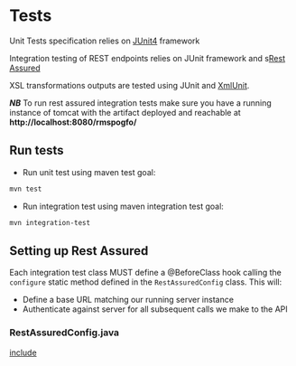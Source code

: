 # Tests

Unit Tests specification relies on [JUnit4](http://junit.org/junit4/) framework

Integration testing of REST endpoints relies on JUnit framework and s[Rest Assured](http://rest-assured.io/)

XSL transformations outputs are tested using JUnit and [XmlUnit](http://www.xmlunit.org/).

***NB*** To run rest assured integration tests make sure you have a running instance of tomcat with the artifact deployed and reachable at **http://localhost:8080/rmspogfo/**

## Run tests

 - Run unit test using maven test goal:

```bash
mvn test
```
 - Run integration test using maven integration test goal:

```bash
mvn integration-test
```

## Setting up Rest Assured 

Each integration test class MUST define a @BeforeClass hook calling the ```configure``` static method defined in the ```RestAssuredConfig``` class. This will:

 - Define a base URL matching our running server instance
 - Authenticate against server for all subsequent calls we make to the API 
 
### RestAssuredConfig.java

[include](../../../../src/test/java/fr/insee/pogues/rest/test/utils/RestAssuredConfig.java)
